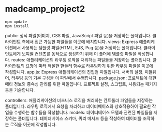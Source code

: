 # madcamp_project2


```
npm update
npm install
```

public: 정적 파일(이미지, CSS 파일, JavaScript 파일 등)을 저장하는 폴더입니다. 클라이언트 측에서 접근 가능한 파일들을 이곳에 배치합니다.
views: Express 애플리케이션에서 사용되는 템플릿 파일(HTML, EJS, Pug 등)을 저장하는 폴더입니다. 클라이언트에게 보여질 컨텐츠를 동적으로 생성하기 위해 이 폴더에 템플릿 파일을 작성합니다.
routes: 애플리케이션의 라우팅 로직을 처리하는 파일들을 저장하는 폴더입니다. 클라이언트의 요청에 따라 적절한 핸들러 함수로 라우팅하기 위한 라우팅 파일을 이곳에 작성합니다.
app.js: Express 애플리케이션의 진입점 파일입니다. 서버의 설정, 미들웨어, 라우팅 등의 기본 구성을 이 파일에서 수행합니다.
package.json: 프로젝트에 대한 메타 정보와 종속성 관리를 위한 파일입니다. 프로젝트 설정, 스크립트, 사용되는 패키지 등을 기술합니다.

controllers: 애플리케이션의 비즈니스 로직을 처리하는 컨트롤러 파일들을 저장하는 폴더입니다. 라우팅 로직에서 요청을 처리하고 데이터베이스와 상호작용하여 필요한 작업을 수행하는 함수들을 작성합니다.
models: 데이터베이스 모델과 관련된 파일들을 저장하는 폴더입니다. 데이터베이스 스키마, 쿼리 메서드 등을 작성하여 데이터를 조작하는 로직을 이곳에 작성합니다.
